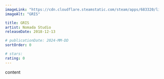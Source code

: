 ```yaml
---
imageLink: "https://cdn.cloudflare.steamstatic.com/steam/apps/683320/library_600x900_2x.jpg"
imageAlt: "GRIS"

title: GRIS
artist: Nomada Studio
releaseDate: 2018-12-13

# publicationDate: 2024-MM-DD
sortOrder: 0

# stars:
rating: 0
---
```


content